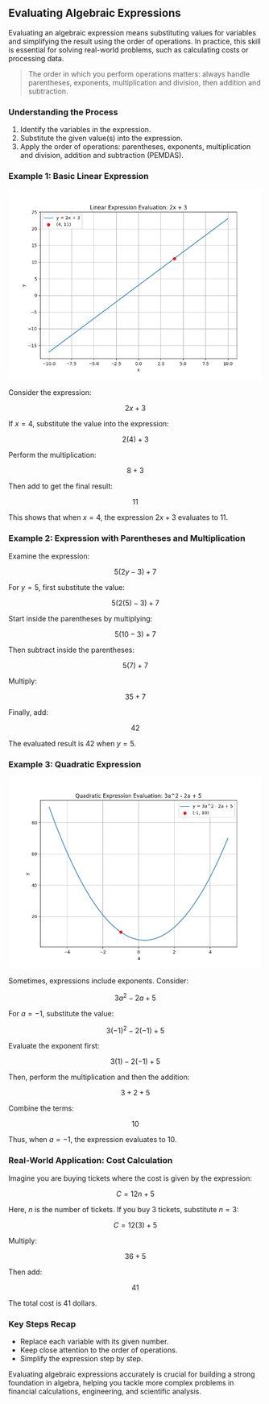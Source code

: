## Evaluating Algebraic Expressions

Evaluating an algebraic expression means substituting values for variables and simplifying the result using the order of operations. In practice, this skill is essential for solving real-world problems, such as calculating costs or processing data.

> The order in which you perform operations matters: always handle parentheses, exponents, multiplication and division, then addition and subtraction.

### Understanding the Process

1. Identify the variables in the expression.
2. Substitute the given value(s) into the expression.
3. Apply the order of operations: parentheses, exponents, multiplication and division, addition and subtraction (PEMDAS).

### Example 1: Basic Linear Expression
![A 2D line plot of the linear expression y = 2x + 3, highlighting the evaluated point when x = 4.](images/plot_1_01-05-lesson-evaluating-algebraic-expressions.md.png)

Consider the expression:

$$
2x + 3
$$

If $x = 4$, substitute the value into the expression:

$$
2(4) + 3
$$

Perform the multiplication:

$$
8 + 3
$$

Then add to get the final result:

$$
11
$$

This shows that when $x = 4$, the expression $2x + 3$ evaluates to $11$.

### Example 2: Expression with Parentheses and Multiplication

Examine the expression:

$$
5(2y - 3) + 7
$$

For $y = 5$, first substitute the value:

$$
5(2(5) - 3) + 7
$$

Start inside the parentheses by multiplying:

$$
5(10 - 3) + 7
$$

Then subtract inside the parentheses:

$$
5(7) + 7
$$

Multiply:

$$
35 + 7
$$

Finally, add:

$$
42
$$

The evaluated result is $42$ when $y = 5$.

### Example 3: Quadratic Expression
![A 2D line plot of the quadratic expression y = 3a^2 - 2a + 5, highlighting the evaluated point when a = -1.](images/plot_2_01-05-lesson-evaluating-algebraic-expressions.md.png)

Sometimes, expressions include exponents. Consider:

$$
3a^2 - 2a + 5
$$

For $a = -1$, substitute the value:

$$
3(-1)^2 - 2(-1) + 5
$$

Evaluate the exponent first:

$$
3(1) - 2(-1) + 5
$$

Then, perform the multiplication and then the addition:

$$
3 + 2 + 5
$$

Combine the terms:

$$
10
$$

Thus, when $a = -1$, the expression evaluates to $10$.

### Real-World Application: Cost Calculation

Imagine you are buying tickets where the cost is given by the expression:

$$
C = 12n + 5
$$

Here, $n$ is the number of tickets. If you buy $3$ tickets, substitute $n = 3$:

$$
C = 12(3) + 5
$$

Multiply:

$$
36 + 5
$$

Then add:

$$
41
$$

The total cost is $41$ dollars.

### Key Steps Recap

- Replace each variable with its given number.
- Keep close attention to the order of operations.
- Simplify the expression step by step.

Evaluating algebraic expressions accurately is crucial for building a strong foundation in algebra, helping you tackle more complex problems in financial calculations, engineering, and scientific analysis.